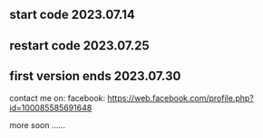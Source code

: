start code
2023.07.14
--------------------------
restart code
2023.07.25
--------------------------
first version ends
2023.07.30
--------------------------

contact me on:
facebook: https://web.facebook.com/profile.php?id=100085585691648

more soon ......
